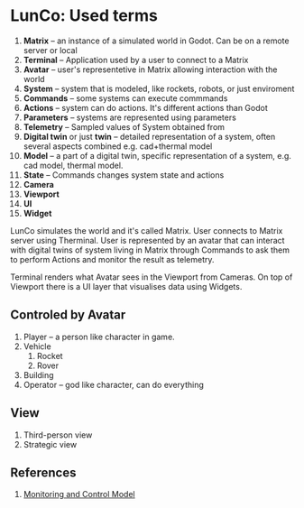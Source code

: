 # LunCo: Used terms

1. **Matrix** – an instance of a simulated world in Godot. Can be on a remote server or local
2. **Terminal** – Application used by a user to connect to a Matrix
3. **Avatar** – user's representetive in Matrix allowing interaction with the world
4. **System** – system that is modeled, like rockets, robots, or just enviroment
5. **Commands** – some systems can execute commmands
6. **Actions** – system can do actions. It's different actions than Godot
7. **Parameters** – systems are represented using parameters
8. **Telemetry** – Sampled values of System obtained from 
9. **Digital twin** or just **twin** – detailed representation of a system, often several aspects combined e.g. cad+thermal model
10. **Model** – a part of a digital twin, specific representation of a system, e.g. cad model, thermal model. 
11. **State** – Commands changes system state and actions
12. **Camera**
13. **Viewport**
14. **UI**
15. **Widget**

LunCo simulates the world and it's called Matrix. User connects to Matrix server using Therminal. 
User is represented by an avatar that can interact with digital twins of system living in Matrix through Commands to ask them to perform Actions and monitor the result as telemetry.

Terminal renders what Avatar sees in the Viewport from Cameras. On top of Viewport there is a UI layer that visualises data using Widgets.
## Controled by **Avatar**

1. Player – a person like character in game.
2. Vehicle
   1. Rocket
   2. Rover
3. Building
4. Operator – god like character, can do everything


## View
1. Third-person view
2. Strategic view


## References

1. [Monitoring and Control Model](https://docs.yamcs.org/yamcs-server-manual/general/model/)